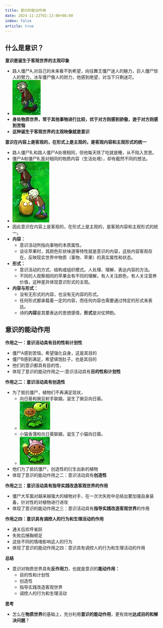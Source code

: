 ```yaml
---
title: 意识的能动作用
date: 2024-11-22T02:13:00+08:00
index: false
article: true
---
```



## 什么是意识？

**意识是诞生于客观世界的主观印象**

- 路人僵尸A,对自己的未来看不到希望，向往舞王僵尸迷人的魅力，巨人僵尸惊人的臂力，冰车僵尸傲人的财力，他感到绝望，对当下只剩迷茫。
- ![alt text](assets/images/image-3.png)
- **身处物质世界，常于其他事物进行比较，优于对方则感到骄傲，逊于对方则感到苦恼**
- **这种诞生于客观世界的主观映像就是意识**


**意识在内容上是客观的，在形式上是主观的，是客观内容和主观形式的统一**

- 路人僵尸B,和路人僵尸A处境相同，但他每天除了吃就是睡，从不陷入苦思。
- 僵尸A和僵尸B,面对相同的物质内容（生活处境），却有截然不同的想法。
- ![alt text](assets/images/image-2.png)
- 因此意识在内容上是客观的，在形式上是主观的，是客观内容和主观形式的统一。
- **内容：** 
  - 意识活动所指向事物的本质属性。
  - 谈论苹果时，其颜色形状味道等特性就是意识的内容，这些内容客观存在，反映现实世界中物质（事物、苹果）的真实属性和状态。
- **形式：** 
  - 意识活动的方式、结构或组织模式。人处理、理解、表达内容的方法。
  - 不同的人观察相同的苹果会有不同的理解，有人关注颜色，有人关注营养价值，这种差异体现意识形式的主观。
- **内容与形式：**
  - 没有无形式的内容，也没有无内容的形式。
  - 任何形式都承载着一定的内容，而任何内容也需要通过特定的形式来表达。
  - 诗的**内容**是其要表达的思想感情，**形式**是对仗押韵。


## 意识的能动作用

**作用之一：意识活动具有目的性和计划性**

- 僵尸A感到苦恼，希望强化自身，这是其目的
- 僵尸B感到满足，希望填饱肚子，也是其目的
- 他们的意识都具有目的性，
- 体现了意识的能动作用之一:意识活动具有**目的性和计划性**


**作用之二：意识活动具有创造性**

- 为了抵抗僵尸，植物们不再满足现状，
  - 向日葵和豌豆射手联姻，诞生了豌豆向日葵。
  - ![alt text](assets/images/image-1.png)
  - 小猫香蒲和向日葵联姻，诞生了小猫向日葵。
  - ![alt text](assets/images/image.png)
- 他们为了抵抗僵尸，创造性的衍生出新的植物
- 体现了意识的能动作用之二：意识活动具有**创造性**


**作用之三：意识活动具有指导实践改造客观世界的作用**

- 僵尸大军面对越来越强大的植物对手，在一次次失败中总结出要加强自身装备，针对性的对植物进行进攻
- 体现了意识的能动作用之三：意识活动具有**指导实践改造客观世界**的作用


**作用之四：意识具有调控人的行为和生理活动的作用**
- 通关后欢呼雀跃
- 失败后捶胸顿足
- 这些不同的情绪影响这人的行为
- 体现了意识的能动作用之四：意识具有调控人的行为和生理活动的作用

**总结**
- 意识对物质世界具有**反作用力**，也就是意识的**能动作用：**
  - 目的性和计划性
  - 创造性
  - 指导实践改造客观世界
  - 调控人的行为和生理活动

**思考**

- 怎么在**物质世界**的基础上，充分利用**意识的能动作用**，更有效地**达成目的和解决问题**？
